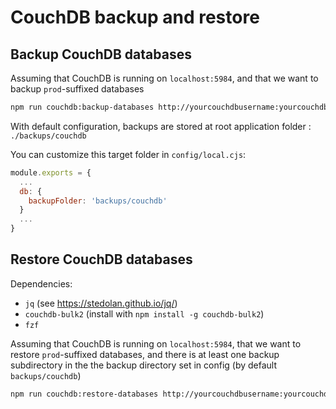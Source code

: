 # CouchDB backup and restore

## Backup CouchDB databases

Assuming that CouchDB is running on `localhost:5984`, and that we want to backup `prod`-suffixed databases

```sh
npm run couchdb:backup-databases http://yourcouchdbusername:yourcouchdbpassword@localhost:5984 prod
```

With default configuration, backups are stored at root application folder : `./backups/couchdb`

You can customize this target folder in `config/local.cjs`:

```js
module.exports = {
  ...
  db: {
    backupFolder: 'backups/couchdb'
  }
  ...
}
```


## Restore CouchDB databases

Dependencies:
* `jq` (see https://stedolan.github.io/jq/)
* `couchdb-bulk2` (install with `npm install -g couchdb-bulk2`)
* `fzf`

Assuming that CouchDB is running on `localhost:5984`, that we want to restore `prod`-suffixed databases, and there is at least one backup subdirectory in the the backup directory set in config (by default `backups/couchdb`)

```sh
npm run couchdb:restore-databases http://yourcouchdbusername:yourcouchdbpassword@localhost:5984 prod
```

